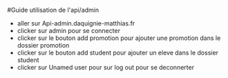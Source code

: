 #Guide utilisation de l'api/admin

- aller sur Api-admin.daquignie-matthias.fr
- clicker sur admin pour se connecter 
- clicker sur le bouton add promotion pour ajouter une promotion dans le dossier promotion
- clicker sur le bouton add student pour ajouter un eleve dans le dossier student 
- clicker sur Unamed user pour sur log out pour se deconnerter 
